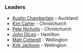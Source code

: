 ### Leaders

* [Austin Chamberlain](mailto:austin.chamberlain@owasp.org) - Auckland
* [Kim Carter](mailto:kim.carter@owasp.org) - Christchurch
* [Pete Nicholls](mailto:pete.nicholls@owasp.org) - Christchurch
* [John DiLeo](mailto:john.dileo@owasp.org) - Hamilton
* [Matt Cotterell](mailto:matt.cotterell@owasp.org) - Wellington
* [Kirk Jackson](mailto:kirk.jackson@owasp.org) - Wellington
  
